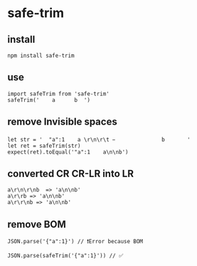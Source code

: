 # safe-trim
## install
```
npm install safe-trim
```
## use
```
import safeTrim from 'safe-trim'
safeTrim('    a      b  ')
```

## remove Invisible spaces

```
let str = '  "a":1    a \r\n\r\t  ᠎             　b       '
let ret = safeTrim(str)
expect(ret).toEqual('"a":1    a\n\nb')
```

## converted CR CR-LR into LR
```
a\r\n\r\nb  => 'a\n\nb'
a\r\rb => 'a\n\nb'
a\r\r\nb => 'a\n\nb'
```

## remove BOM
```
JSON.parse('﻿{"a":1}') // ❗️Error because BOM

JSON.parse(safeTrim('﻿{"a":1}')) // ✅
```
